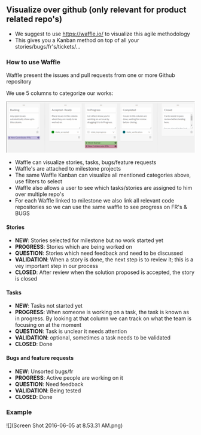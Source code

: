 ## Visualize over github (only relevant for product related repo's)

- We suggest to use https://waffle.io/ to visualize this agile methodology
- This gives you a Kanban method on top of all your stories/bugs/fr's/tickets/...

### How to use Waffle

Waffle present the issues and pull requests from one or more Github repository

We use 5 columns to categorize our works:

![waffle columns](2016-04-12_1271x343_scrot.png)

- Waffle can visualize stories, tasks, bugs/feature requests
- Waffle's are attached to milestone projects
- The same Waffle Kanban can visualize all mentioned categories above, use filters to select
- Waffle also allows a user to see which tasks/stories are assigned to him over multiple repo's
- For each Waffle linked to milestone we also link all relevant code repositories so we can use the same waffle to see progress on FR's & BUGS


#### Stories

- **NEW**: Stories selected for milestone but no work started yet
- **PROGRESS**: Stories which are being worked on
- **QUESTION**: Stories which need feedback and need to be discussed
- **VALIDATION**: When a story is done, the next step is to review it; this is a vey important step in our process
- **CLOSED**: After review when the solution proposed is accepted, the story is closed


#### Tasks

- **NEW**: Tasks not started yet
- **PROGRESS**: When someone is working on a task, the task is known as in progress. By looking at that column we can track on what the team is focusing on at the moment
- **QUESTION**: Task is unclear it needs attention
- **VALIDATION**: optional, sometimes a task needs to be validated
- **CLOSED**: Done


#### Bugs and feature requests

- **NEW**: Unsorted bugs/fr
- **PROGRESS**: Active people are working on it
- **QUESTION**: Need feedback
- **VALIDATION**: Being tested
- **CLOSED**: Done


### Example

![](Screen Shot 2016-06-05 at 8.53.31 AM.png)
